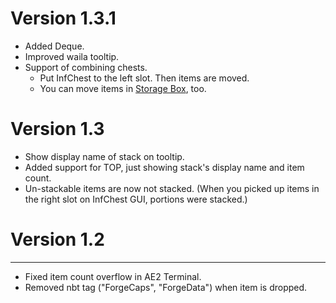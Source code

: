 # Version 1.3.1
* Added Deque.
* Improved waila tooltip.
* Support of combining chests.
  * Put InfChest to the left slot. Then items are moved.
  * You can move items in [Storage Box](https://www.curseforge.com/minecraft/mc-mods/break-all-of-the-same-block-and-more/files/2740442), too.

# Version 1.3
* Show display name of stack on tooltip.
* Added support for TOP, just showing stack's display name and item count.
* Un-stackable items are now not stacked. (When you picked up items in the right slot on InfChest GUI, portions were stacked.)

# Version 1.2
---
* Fixed item count overflow in AE2 Terminal.
* Removed nbt tag ("ForgeCaps", "ForgeData") when item is dropped.
